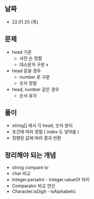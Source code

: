 ## 날짜

* 22.01.20 (목)

## 문제
* head 기준
    * 사전 순 정렬
    * 대소문자 구분 x
* head 같을 경우
    * number 로 구분
    * 숫자 정렬
* head, number 같은 경우
    * 순서 유지

## 풀이

* string[] 에서 각 head, 숫자 분리
* 조건에 따라 정렬 ( index 도 넣어줌 )
* 정렬된 값에 따라 결과 반환

## 정리해야 되는 개념

* string compare to
* char 비교
* Integer.parseInt - Integer.valueOf 차이
* Comparator 비교 연산
* Character.isDigit - isAlphabetic